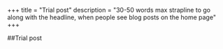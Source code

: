 +++
title = "Trial post"
description = "30-50 words max strapline to go along with the headline, when people see blog posts on the home page"
+++

##Trial post